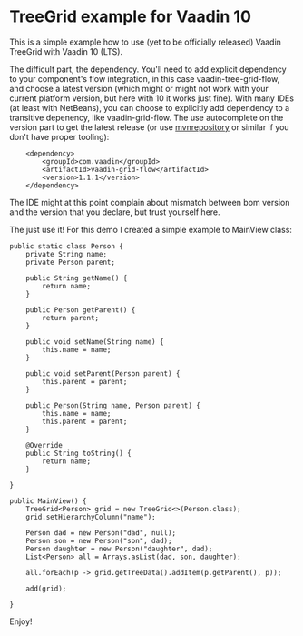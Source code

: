 # TreeGrid example for Vaadin 10

This is a simple example how to use (yet to be officially released) Vaadin TreeGrid with Vaadin 10 (LTS).

The difficult part, the dependency. You'll need to add explicit dependency to your component's flow integration, in this case vaadin-tree-grid-flow, and choose a latest version (which might or might not work with your current platform version, but here with 10 it works just fine). With many IDEs (at least with NetBeans), you can choose to explicitly add dependency to a transitive depenency, like vaadin-grid-flow. The use autocomplete on the version part to get the latest release (or use [mvnrepository](https://mvnrepository.com) or similar if you don't have proper tooling):


        <dependency>
            <groupId>com.vaadin</groupId>
            <artifactId>vaadin-grid-flow</artifactId>
            <version>1.1.1</version>
        </dependency>

The IDE might at this point complain about mismatch between bom version and the version that you declare, but trust yourself here.

The just use it! For this demo I created a simple example to MainView class:

    public static class Person {
        private String name;
        private Person parent;
    
        public String getName() {
            return name;
        }
    
        public Person getParent() {
            return parent;
        }
    
        public void setName(String name) {
            this.name = name;
        }
    
        public void setParent(Person parent) {
            this.parent = parent;
        }
    
        public Person(String name, Person parent) {
            this.name = name;
            this.parent = parent;
        }
    
        @Override
        public String toString() {
            return name;
        }
        
    }
    
    public MainView() {
        TreeGrid<Person> grid = new TreeGrid<>(Person.class);
        grid.setHierarchyColumn("name");
        
        Person dad = new Person("dad", null);
        Person son = new Person("son", dad);
        Person daughter = new Person("daughter", dad);
        List<Person> all = Arrays.asList(dad, son, daughter);
        
        all.forEach(p -> grid.getTreeData().addItem(p.getParent(), p));
        
        add(grid);
        
    }

Enjoy!

